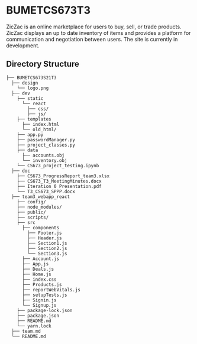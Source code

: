 # BUMETCS673T3
ZicZac is an online marketplace for users to buy, sell, or trade products. ZicZac displays an up to date inventory of items and provides a platform for communication and negotiation between users. The site is currently in development.

## Directory Structure
```
├── BUMETCS673S21T3
  ├── design
    └── logo.png
  ├── dev
    ├── static
      └── react
        ├── css/
        ├── js/
    ├── templates
      ├── index.html
      └── old_html/
    ├── app.py
    ├── passwordManager.py
    ├── project_classes.py
    ├── data
      ├── accounts.obj
      └── inventory.obj
    └── CS673_project_testing.ipynb
  ├── doc
    ├── CS673_ProgressReport_team3.xlsx
    ├── CS673_T3_MeetingMinutes.docx
    ├── Iteration 0 Presentation.pdf
    └── T3_CS673_SPPP.docx    
  ├── team3_webapp_react
    ├── config/
    ├── node_modules/
    ├── public/
    ├── scripts/
    ├── src
      ├── components
        ├── Footer.js
        ├── Header.js
        ├── Section1.js
        ├── Section2.js
        └── Section3.js
      ├── Account.js
      ├── App.js
      ├── Deals.js
      ├── Home.js
      ├── index.css
      ├── Products.js
      ├── reportWebVitals.js
      ├── setupTests.js
      ├── Signin.js
      └── Signup.js
    ├── package-lock.json
    ├── package.json
    ├── README.md
    └── yarn.lock
  ├── team.md
  └── README.md
  ```
